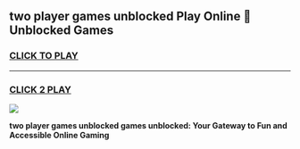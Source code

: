 
## two player games unblocked Play Online 👋 Unblocked Games
<h3>
<a href="https://premium.freeplayer.one?title=two_player_games_unblocked&ref=19F">CLICK TO PLAY</a></h3>
<hr>

<h3>
<a href="https://premium.freeplayer.one?title=two_player_games_unblocked&ref=19F">CLICK 2 PLAY</a>
  
</h3>

<a href="https://premium.freeplayer.one?title=two_player_games_unblocked&ref=19F"><img src="https://clearcache.store/games.png"></a>


**two player games unblocked games unblocked: Your Gateway to Fun and Accessible Online Gaming**
